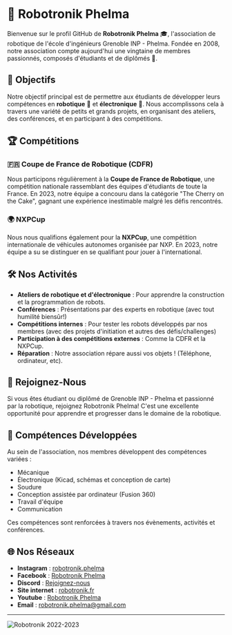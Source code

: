 # 🤖 Robotronik Phelma

Bienvenue sur le profil GitHub de **Robotronik Phelma** 🎓, l'association de robotique de l'école d'ingénieurs Grenoble INP - Phelma. Fondée en 2008, notre association compte aujourd'hui une vingtaine de membres passionnés, composés d'étudiants et de diplômés 🎉.

## 🎯 Objectifs

Notre objectif principal est de permettre aux étudiants de développer leurs compétences en **robotique** 🤖 et **électronique** 🔌. Nous accomplissons cela à travers une variété de petits et grands projets, en organisant des ateliers, des conférences, et en participant à des compétitions.

## 🏆 Compétitions

### 🇫🇷 Coupe de France de Robotique (CDFR)

Nous participons régulièrement à la **Coupe de France de Robotique**, une compétition nationale rassemblant des équipes d'étudiants de toute la France. En 2023, notre équipe a concouru dans la catégorie "The Cherry on the Cake", gagnant une expérience inestimable malgré les défis rencontrés.

### 🌍 NXPCup

Nous nous qualifions également pour la **NXPCup**, une compétition internationale de véhicules autonomes organisée par NXP. En 2023, notre équipe a su se distinguer en se qualifiant pour jouer à l'international.

## 🛠️ Nos Activités

- **Ateliers de robotique et d'électronique** : Pour apprendre la construction et la programmation de robots.
- **Conférences** : Présentations par des experts en robotique (avec tout humilité biensûr!)
- **Compétitions internes** : Pour tester les robots développés par nos membres (avec des projets d'initiation et autres des défis/challenges)
- **Participation à des compétitions externes** : Comme la CDFR et la NXPCup.
- **Réparation** : Notre association répare aussi vos objets ! (Téléphone, ordinateur, etc).

## 🤝 Rejoignez-Nous

Si vous êtes étudiant ou diplômé de Grenoble INP - Phelma et passionné par la robotique, rejoignez Robotronik Phelma! C'est une excellente opportunité pour apprendre et progresser dans le domaine de la robotique.

## 💪 Compétences Développées

Au sein de l'association, nos membres développent des compétences variées :

- Mécanique
- Électronique (Kicad, schémas et conception de carte)
- Soudure
- Conception assistée par ordinateur (Fusion 360)
- Travail d'équipe
- Communication

Ces compétences sont renforcées à travers nos évènements, activités et conférences.

## 🌐 Nos Réseaux

- **Instagram** : [robotronik.phelma](https://www.instagram.com/robotronik.phelma)
- **Facebook** : [Robotronik Phelma](https://www.facebook.com/robotronik.phelma)
- **Discord** : [Rejoignez-nous](https://discord.gg/mQtFyjG6)
- **Site internet** : [robotronik.fr](https://robotronik.fr/)
- **Youtube** : [Robotronik Phelma](https://www.youtube.com/channel/UCVaTysbdKTkBWX1XaerWF5g)
- **Email** : [robotronik.phelma@gmail.com](mailto:robotronik.phelma@gmail.com)

---

![Robotronik 2022-2023]([[lien_vers_image](https://robotronik.fr/ressources/background_members_2023.jpg)](https://robotronik.fr/ressources/background_members_2023.jpg))

